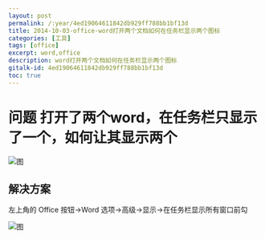 ```yaml
---
layout: post
permalink: /:year/4ed19064611842db929ff788bb1bf13d
title: 2014-10-03-office-word打开两个文档如何在任务栏显示两个图标
categories: [工具]
tags: [office]
excerpt: word,office
description: word打开两个文档如何在任务栏显示两个图标
gitalk-id: 4ed19064611842db929ff788bb1bf13d
toc: true
---
```


# 问题 打开了两个word，在任务栏只显示了一个，如何让其显示两个

![图](http://image.linxingyang.net/image/O-office/image/2014-10-03/01.png)

## 解决方案

左上角的 Office 按钮→Word 选项→高级→显示→在任务栏显示所有窗口前勾

![图](http://image.linxingyang.net/image/O-office/image/2014-10-03/02.png)